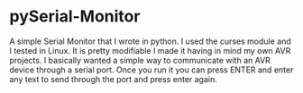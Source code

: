 # pySerial-Monitor
A simple Serial Monitor that I wrote in python.
I used the curses module and I tested in Linux.
It is pretty modifiable I made it having in mind my own AVR projects. I basically wanted a simple way to communicate with an AVR device through a serial port.
Once you run it you can press ENTER and enter any text to send through the port and press enter again.
